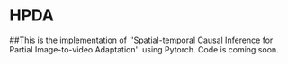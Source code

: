 # HPDA
##This is the implementation of ''Spatial-temporal Causal Inference for Partial Image-to-video Adaptation'' using Pytorch. Code is coming soon.
